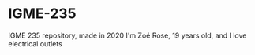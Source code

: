 # IGME-235
IGME 235 repository, made in 2020
I'm Zoé Rose, 19 years old, and I love electrical outlets
